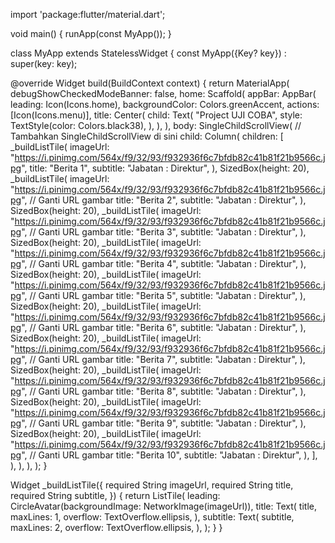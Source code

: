 import 'package:flutter/material.dart';

void main() {
  runApp(const MyApp());
}

class MyApp extends StatelessWidget {
  const MyApp({Key? key}) : super(key: key);

  @override
  Widget build(BuildContext context) {
    return MaterialApp(
      debugShowCheckedModeBanner: false,
      home: Scaffold(
        appBar: AppBar(
          leading: Icon(Icons.home),
          backgroundColor: Colors.greenAccent,
          actions: [Icon(Icons.menu)],
          title: Center(
            child: Text(
              "Project UJI COBA",
              style: TextStyle(color: Colors.black38),
            ),
          ),
        ),
        body: SingleChildScrollView(
          // Tambahkan SingleChildScrollView di sini
          child: Column(
            children: [
              _buildListTile(
                imageUrl:
                    "https://i.pinimg.com/564x/f9/32/93/f932936f6c7bfdb82c41b81f21b9566c.jpg",
                title: "Berita 1",
                subtitle: "Jabatan : Direktur",
              ),
              SizedBox(height: 20),
              _buildListTile(
                imageUrl:
                    "https://i.pinimg.com/564x/f9/32/93/f932936f6c7bfdb82c41b81f21b9566c.jpg", // Ganti URL gambar
                title: "Berita 2",
                subtitle: "Jabatan : Direktur",
              ),
              SizedBox(height: 20),
              _buildListTile(
                imageUrl:
                    "https://i.pinimg.com/564x/f9/32/93/f932936f6c7bfdb82c41b81f21b9566c.jpg", // Ganti URL gambar
                title: "Berita 3",
                subtitle: "Jabatan : Direktur",
              ),
              SizedBox(height: 20),
              _buildListTile(
                imageUrl:
                    "https://i.pinimg.com/564x/f9/32/93/f932936f6c7bfdb82c41b81f21b9566c.jpg", // Ganti URL gambar
                title: "Berita 4",
                subtitle: "Jabatan : Direktur",
              ),
              SizedBox(height: 20),
              _buildListTile(
                imageUrl:
                    "https://i.pinimg.com/564x/f9/32/93/f932936f6c7bfdb82c41b81f21b9566c.jpg", // Ganti URL gambar
                title: "Berita 5",
                subtitle: "Jabatan : Direktur",
              ),
              SizedBox(height: 20),
              _buildListTile(
                imageUrl:
                    "https://i.pinimg.com/564x/f9/32/93/f932936f6c7bfdb82c41b81f21b9566c.jpg", // Ganti URL gambar
                title: "Berita 6",
                subtitle: "Jabatan : Direktur",
              ),
              SizedBox(height: 20),
              _buildListTile(
                imageUrl:
                    "https://i.pinimg.com/564x/f9/32/93/f932936f6c7bfdb82c41b81f21b9566c.jpg", // Ganti URL gambar
                title: "Berita 7",
                subtitle: "Jabatan : Direktur",
              ),
              SizedBox(height: 20),
              _buildListTile(
                imageUrl:
                    "https://i.pinimg.com/564x/f9/32/93/f932936f6c7bfdb82c41b81f21b9566c.jpg", // Ganti URL gambar
                title: "Berita 8",
                subtitle: "Jabatan : Direktur",
              ),
              SizedBox(height: 20),
              _buildListTile(
                imageUrl:
                    "https://i.pinimg.com/564x/f9/32/93/f932936f6c7bfdb82c41b81f21b9566c.jpg", // Ganti URL gambar
                title: "Berita 9",
                subtitle: "Jabatan : Direktur",
              ),
              SizedBox(height: 20),
              _buildListTile(
                imageUrl:
                    "https://i.pinimg.com/564x/f9/32/93/f932936f6c7bfdb82c41b81f21b9566c.jpg", // Ganti URL gambar
                title: "Berita 10",
                subtitle: "Jabatan : Direktur",
              ),
            ],
          ),
        ),
      ),
    );
  }

  Widget _buildListTile({
    required String imageUrl,
    required String title,
    required String subtitle,
  }) {
    return ListTile(
      leading: CircleAvatar(backgroundImage: NetworkImage(imageUrl)),
      title: Text(
        title,
        maxLines: 1,
        overflow: TextOverflow.ellipsis,
      ),
      subtitle: Text(
        subtitle,
        maxLines: 2,
        overflow: TextOverflow.ellipsis,
      ),
    );
  }
}
